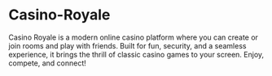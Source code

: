 # Casino-Royale
Casino Royale is a modern online casino platform where you can create or join rooms and play with friends. Built for fun, security, and a seamless experience, it brings the thrill of classic casino games to your screen. Enjoy, compete, and connect!
